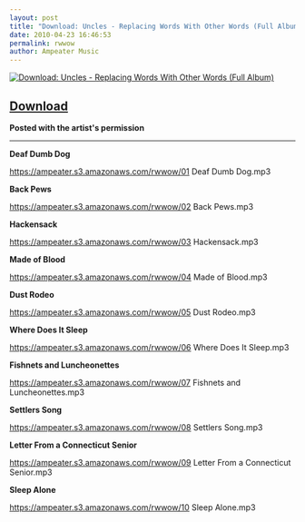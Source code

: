 ```yaml
---
layout: post
title: "Download: Uncles - Replacing Words With Other Words (Full Album)"
date: 2010-04-23 16:46:53
permalink: rwwow
author: Ampeater Music
---
```

[![Download: Uncles - Replacing Words With Other Words (Full Album)](https://ampeater.s3.amazonaws.com/rwwow/uncles-replacing-words-with-other-words.jpg)](https://ampeater.s3.amazonaws.com/rwwow/uncles-replacing-words-with-other-words.jpg)

[Download](RWWOW.zip)
---------------------

<!-- more -->

**Posted with the artist's permission**

---

**Deaf Dumb Dog**

https://ampeater.s3.amazonaws.com/rwwow/01 Deaf Dumb Dog.mp3

**Back Pews**

https://ampeater.s3.amazonaws.com/rwwow/02 Back Pews.mp3

**Hackensack**

https://ampeater.s3.amazonaws.com/rwwow/03 Hackensack.mp3

**Made of Blood**

https://ampeater.s3.amazonaws.com/rwwow/04 Made of Blood.mp3

**Dust Rodeo**

https://ampeater.s3.amazonaws.com/rwwow/05 Dust Rodeo.mp3

**Where Does It Sleep**

https://ampeater.s3.amazonaws.com/rwwow/06 Where Does It Sleep.mp3

**Fishnets and Luncheonettes**

https://ampeater.s3.amazonaws.com/rwwow/07 Fishnets and Luncheonettes.mp3

**Settlers Song**

https://ampeater.s3.amazonaws.com/rwwow/08 Settlers Song.mp3

**Letter From a Connecticut Senior**

https://ampeater.s3.amazonaws.com/rwwow/09 Letter From a Connecticut Senior.mp3

**Sleep Alone**

https://ampeater.s3.amazonaws.com/rwwow/10 Sleep Alone.mp3


